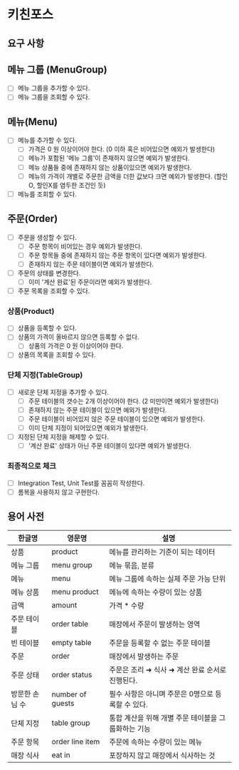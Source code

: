 # 키친포스

## 요구 사항

## 메뉴 그룹 (MenuGroup)
- [ ] 메뉴 그룹을 추가할 수 있다.
- [ ] 메뉴 그룹을 조회할 수 있다. 

## 메뉴(Menu)
- [ ] 메뉴를 추가할 수 있다. 
  - [ ] 가격은 0 원 이상이어야 한다. (0 이하 혹은 비어있으면 예외가 발생한다)
  - [ ] 메뉴가 포함된 '메뉴 그룹'이 존재하지 않으면 예외가 발생한다. 
  - [ ] 메뉴 상품들 중에 존재하지 않는 상품이있으면 예외가 발생한다.
  - [ ] 메뉴의 가격이 개별로 주문한 금액을 더한 값보다 크면 예외가 발생한다. (할인O, 할인X를 염두한 조건인 듯)
- [ ] 메뉴를 조회할 수 있다.

## 주문(Order)
- [ ] 주문을 생성할 수 있다. 
  - [ ] 주문 항목이 비어있는 경우 예외가 발생한다. 
  - [ ] 주문 항목들 중에 존재하지 않는 주문 항목이 있다면 예외가 발생한다.
  - [ ] 존재하지 않는 주문 테이블이면 예외가 발생한다. 
- [ ] 주문의 상태를 변경한다. 
  - [ ] 이미 '계산 완료'된 주문이라면 예외가 발생한다.
- [ ] 주문 목록을 조회할 수 있다.

### 상품(Product)
- [ ] 상품을 등록할 수 있다.
- [ ] 상품의 가격이 올바르지 않으면 등록할 수 없다.
    - [ ] 상품의 가격은 0 원 이상이어야 한다.
- [ ] 상품의 목록을 조회할 수 있다.

### 단체 지정(TableGroup)
- [ ] 새로운 단체 지정을 추가할 수 있다.
  - [ ] 주문 테이블의 갯수는 2개 이상이어야 한다. (2 미만이면 예외가 발생한다)
  - [ ] 존재하지 않는 주문 테이블이 있으면 예외가 발생한다. 
  - [ ] 주문 테이블이 비어있지 않은 주문 테이블이 있으면 예외가 발생한다.  
  - [ ] 이미 단체 지정이 되어있으면 예외가 발생한다.
- [ ] 지정된 단체 지정을 해제할 수 있다. 
  - [ ] '계산 완료' 상태가 아닌 주문 테이블이 있다면 예외가 발생한다.

### 최종적으로 체크 
- [ ] Integration Test, Unit Test를 꼼꼼히 작성한다.
- [ ] 롬복을 사용하지 않고 구현한다.

## 용어 사전

| 한글명 | 영문명 | 설명 |
| --- | --- | --- |
| 상품 | product | 메뉴를 관리하는 기준이 되는 데이터 |
| 메뉴 그룹 | menu group | 메뉴 묶음, 분류 |
| 메뉴 | menu | 메뉴 그룹에 속하는 실제 주문 가능 단위 |
| 메뉴 상품 | menu product | 메뉴에 속하는 수량이 있는 상품 |
| 금액 | amount | 가격 * 수량 |
| 주문 테이블 | order table | 매장에서 주문이 발생하는 영역 |
| 빈 테이블 | empty table | 주문을 등록할 수 없는 주문 테이블 |
| 주문 | order | 매장에서 발생하는 주문 |
| 주문 상태 | order status | 주문은 조리 ➜ 식사 ➜ 계산 완료 순서로 진행된다. |
| 방문한 손님 수 | number of guests | 필수 사항은 아니며 주문은 0명으로 등록할 수 있다. |
| 단체 지정 | table group | 통합 계산을 위해 개별 주문 테이블을 그룹화하는 기능 |
| 주문 항목 | order line item | 주문에 속하는 수량이 있는 메뉴 |
| 매장 식사 | eat in | 포장하지 않고 매장에서 식사하는 것 |
